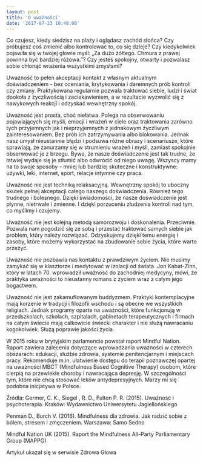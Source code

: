 ```yaml
---
layout: post
title: 'O uważności'
date: '2017-07-23 10:48:00'
---
```

Co czujesz, kiedy siedzisz na plaży i oglądasz zachód słońca? Czy próbujesz coś zmienić albo kontrolować to, co się dzieje? Czy kiedykolwiek pojawiła się w twojej głowie myśl: „Za dużo żółtego. Chmura z prawej powinna być bardziej różowa.”? Czy jesteś spokojny, otwarty i pozwalasz sobie chłonąć wrażenia wszystkimi zmysłami?

Uważność to pełen akceptacji kontakt z własnym aktualnym doświadczeniem - bez oceniania, krytykowania i daremnych prób kontroli czy zmiany. Praktykowana regularnie pozwala traktować siebie, ludzi i świat dookoła z życzliwością i zaciekawieniem, a w rezultacie wyzwolić się z nawykowych reakcji i odzyskać wewnętrzny spokój. 

Uważność jest prosta, choć niełatwa. Polega na obserwowaniu pojawiających się myśli, emocji i wrażeń w ciele oraz traktowania zarówno tych przyjemnych jak i nieprzyjemnych z jednakowym życzliwym zainteresowaniem. Bez prób ich zatrzymywania albo blokowania. Jednak nasz umysł nieustannie błądzi i podsuwa różne obrazy i scenariusze, które sprawiają, że zanurzamy się w strumieniu wrażeń i myśli, zamiast spokojnie obserwować je z brzegu. Bywa, że nasze doświadczenie jest tak trudne, że łatwiej wydaje się je stłumić albo odwrócić od niego uwagę. Wszyscy mamy na to swoje sposoby – mniej lub bardziej skuteczne i konstruktywne: używki, leki, internet, sport, relacje intymne czy praca.

Uważność nie jest techniką relaksacyjną. Wewnętrzny spokój to uboczny skutek pełnej akceptacji całego naszego doświadczenia. Również tego trudnego i bolesnego. Dzięki świadomości, że nasze doświadczenie jest płynne, nietrwałe i zmienne. I dzięki porzuceniu złudzenia kontroli nad tym, co myślimy i czujemy.

Uważność nie jest kolejną metodą samorozwoju i doskonalenia. Przeciwnie. Pozwala nam pogodzić się ze sobą i przestać traktować samych siebie jak problem, który należy rozwiązać. Odzyskujemy dzięki temu energię i zasoby, które możemy wykorzystać na zbudowanie sobie życia, które warto przeżyć.

Uważność nie pozbawia nas kontaktu z prawdziwym życiem. Nie musimy zamykać się w klasztorze i medytować w izolacji od świata. Jon Kabat-Zinn, który w latach 70. wprowadził uważność do zachodniej medycyny, mówi, że praktyka uważności to nieustanny romans z życiem wraz z całym jego bogactwem.

Uważność nie jest zakamuflowanym buddyzmem. Praktyki  kontemplacyjne mają korzenie w tradycji i filozofii wschodu i są obecne we wszystkich religiach. Jednak programy oparte na uważności, które funkcjonują w przedszkolach, szkołach, szpitalach, gabinetach terapeutycznych i firmach na całym świecie mają całkowicie świecki charakter i nie służą nawracaniu kogokolwiek. Służą poprawie jakości życia.

W 2015 roku w brytyjskim parlamencie powstał raport  Mindful Nation. Raport zawiera zalecenia dotyczące wprowadzania uważności w czterech obszarach: edukacji, służbie zdrowia, systemie penitencjarnym i miejscach pracy. Rekomenduje m.in. ułatwienie dostępu do terapii poznawczej opartej na uważności MBCT (Mindfulness Based Cognitive Therapy) osobom, które cierpią na przewlekłe choroby i nawracająca depresję. W szczególności tym, które nie chcą stosować leków antydepresyjnych. Marzy mi się podobna inicjatywa w Polsce.

Źródła:
Germer, C. K., Siegel , R. D., Fulton  P. R. (2015). Uważność i psychoterapia. Kraków: Wydawnictwo Uniwersytetu Jagiellońskiego

Penman D., Burch V. (2016). Mindfulness dla zdrowia. Jak radzić sobie z bólem, stresem i zmęczeniem. Warszawa: Samo Sedno

Mindful Nation UK (2015). Raport the Mindfulness All-Party Parliamentary Group (MAPPG)

Artykuł ukazał się w serwisie Zdrowa Głowa
